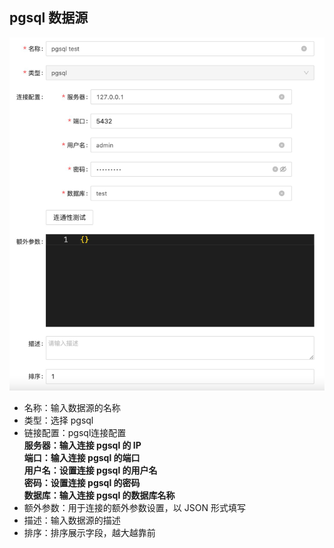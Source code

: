 pgsql 数据源
----

![输入图片说明](https://raw.githubusercontent.com/xuwei95/ezdata_press/master/images/datasource_pgsql.png?raw=true "在这里输入图片标题")

- 名称：输入数据源的名称
- 类型：选择 pgsql
- 链接配置：pgsql连接配置  
  **服务器：输入连接 pgsql 的 IP**  
  **端口：输入连接 pgsql 的端口**  
  **用户名：设置连接 pgsql 的用户名**  
  **密码：设置连接 pgsql 的密码**  
  **数据库：输入连接 pgsql 的数据库名称**  
- 额外参数：用于连接的额外参数设置，以 JSON 形式填写
- 描述：输入数据源的描述
- 排序：排序展示字段，越大越靠前
